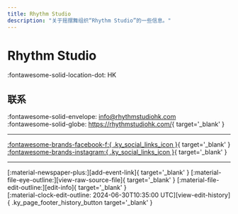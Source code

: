 ```yaml
---
title: Rhythm Studio
description: "关于摇摆舞组织“Rhythm Studio”的一些信息。"
---
```


# Rhythm Studio

:fontawesome-solid-location-dot: HK  


## 联系

:fontawesome-solid-envelope: <info@rhythmstudiohk.com>  
:fontawesome-solid-globe: <https://rhythmstudiohk.com/>{ target='_blank' }  

---

 [:fontawesome-brands-facebook-f:{ .ky_social_links_icon }](https://www.facebook.com/RhythmStudioHK){ target='_blank' } [:fontawesome-brands-instagram:{ .ky_social_links_icon }](https://instagram.com/rhythmstudiohk){ target='_blank' }

---

<div class="ky_page_footer" markdown>
<div class="ky_page_footer_trailing" markdown="span">
[:material-newspaper-plus:][add-event-link]{ target='_blank' }
[:material-file-eye-outline:][view-raw-source-file]{ target='_blank' }
[:material-file-edit-outline:][edit-info]{ target='_blank' }
</div>
<div class="ky_page_footer_leading" markdown="span">
[:material-clock-edit-outline: 2024-06-30T10:35:00 UTC][view-edit-history]{ .ky_page_footer_history_button target='_blank' }
</div>
</div>

[add-event-link]: https://github.com/swingdance/events/issues/new?assignees=&labels=add+event&projects=&template=02-add_entity.yml&title=%5Bzh_HK%5D%20%3CName%3E&region=zh_HK&province=HK&city=HK&org_id=rhythm-studio "添加活动"
[view-raw-source-file]: https://github.com/swingdance/orgs/blob/main/zh_HK/rhythm-studio.json "查看原始源文件"
[edit-info]: https://github.com/swingdance/orgs/issues/new?assignees=&labels=update+org&projects=&template=03-update_entity.yml&title=%5Bzh_HK%5D%20Rhythm%20Studio&region=zh_HK&id=rhythm-studio&name=Rhythm%20Studio "编辑信息"

[view-edit-history]: https://github.com/swingdance/orgs/commits/main/zh_HK/rhythm-studio.json "查看编辑历史"
